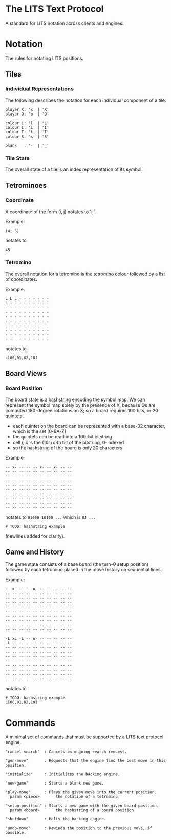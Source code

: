 
# The LITS Text Protocol

A standard for LITS notation across clients and engines.

# Notation 

The rules for notating LITS positions.

## Tiles 

### Individual Representations

The following describes the notation for each individual component of a tile.

```
player X: 'x' | 'X'
player O: 'o' | 'O'
```

```
colour L: 'l' | 'L'
colour I: 'i' | 'I'
colour T: 't' | 'T'
colour S: 's' | 'S'
```

```
blank   : '-' | '_'
```

### Tile State 

The overall state of a tile is an index representation of its symbol.

## Tetrominoes

### Coordinate 

A coordinate of the form (i, j) notates to 'ij'.

Example:

```
(4, 5)
```

notates to 

```
45 
```

### Tetromino 

The overall notation for a tetromino is the tetromino colour followed by a list of coordinates.

Example:

```
L L L - - - - - - -
L - - - - - - - - -
- - - - - - - - - -
- - - - - - - - - -
- - - - - - - - - -
- - - - - - - - - -
- - - - - - - - - -
- - - - - - - - - -
- - - - - - - - - -
- - - - - - - - - -
```

notates to 

```
L[00,01,02,10]
```

## Board Views 

### Board Position

The board state is a hashstring encoding the symbol map. We can represent the symbol map solely by the presence of X,
because Os are computed 180-degree rotations on X; so a board requires 100 bits, or 20 quintets. 

- each quintet on the board can be represented with a base-32 character, which is the set [0-9A-Z]
- the quintets can be read into a 100-bit bitstring
- cell r, c is the (10r+c)th bit of the bitstring, 0-indexed
- so the hashstring of the board is only 20 characters

Example:

```
-- x- -- -- -- x- -- x- -- --
-- -- -- -- -- -- -- -- -- --
-- -- -- -- -- -- -- -- -- --
-- -- -- -- -- -- -- -- -- --
-- -- -- -- -- -- -- -- -- --
-- -- -- -- -- -- -- -- -- --
-- -- -- -- -- -- -- -- -- --
-- -- -- -- -- -- -- -- -- --
-- -- -- -- -- -- -- -- -- --
-- -- -- -- -- -- -- -- -- --
```

notates to `01000 10100 ...` which is `8J ...`

```
# TODO: hashstring example
```

(newlines added for clarity).

## Game and History 

The game state consists of a base board (the turn-0 setup position) 
followed by each tetromino placed in the move history on sequential 
lines.

Example:

```
-- x- -- -- o- -- -- -- -- --
-- -- -- -- -- -- -- -- -- --
-- -- -- -- -- -- -- -- -- --
-- -- -- -- -- -- -- -- -- --
-- -- -- -- -- -- -- -- -- --
-- -- -- -- -- -- -- -- -- --
-- -- -- -- -- -- -- -- -- --
-- -- -- -- -- -- -- -- -- --
-- -- -- -- -- -- -- -- -- --
-- -- -- -- -- -- -- -- -- --

-L xL -L -- o- -- -- -- -- --
-L -- -- -- -- -- -- -- -- --
-- -- -- -- -- -- -- -- -- --
-- -- -- -- -- -- -- -- -- --
-- -- -- -- -- -- -- -- -- --
-- -- -- -- -- -- -- -- -- --
-- -- -- -- -- -- -- -- -- --
-- -- -- -- -- -- -- -- -- --
-- -- -- -- -- -- -- -- -- --
-- -- -- -- -- -- -- -- -- --
```

notates to 

```
# TODO: hashstring example
L[00,01,02,10]
```

# Commands 

A minimal set of commands that must be supported by a LITS text protocol engine.

```
"cancel-search"  : Cancels an ongoing search request.

"gen-move"       : Requests that the engine find the best move in this position.

"initialize"     : Initializes the backing engine.

"new-game"       : Starts a blank new game.

"play-move"      : Plays the given move into the current position.
  param <piece>       the notation of a tetromino 

"setup-position" : Starts a new game with the given board position. 
  param <board>       the hashstring of a board position

"shutdown"       : Halts the backing engine.

"undo-move"      : Rewinds the position to the previous move, if possible.
```
